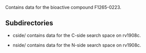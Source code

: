 Contains data for the bioactive compound F1265-0223.

## Subdirectories

- cside/ contains data for the C-side search space on rv1908c.

- nside/ contains data for the N-side search space on rv1908c.

